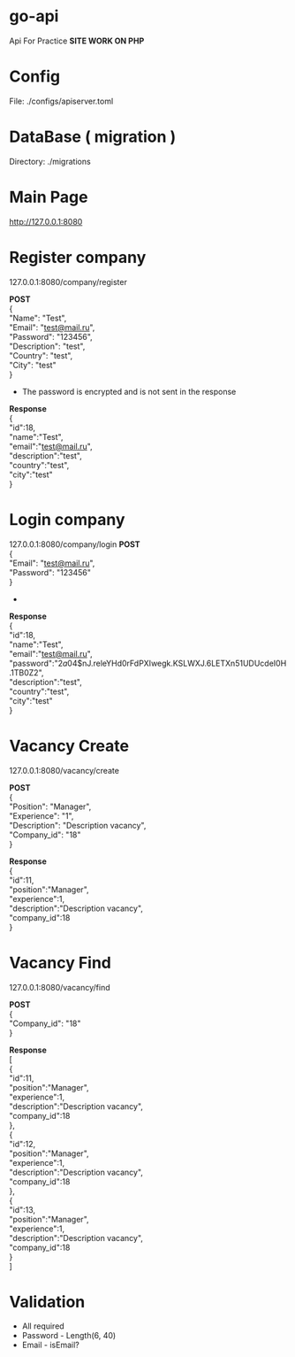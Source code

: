 # go-api
Api For Practice
<b> SITE WORK ON PHP </b>

# Config
File: ./configs/apiserver.toml

# DataBase ( migration )
Directory: ./migrations

# Main Page
http://127.0.0.1:8080

# Register company 
127.0.0.1:8080/company/register

<b>POST</b><br>
{<br>
    "Name":      "Test",<br>
	"Email":       "test@mail.ru",<br>
	"Password":    "123456",<br>
	"Description": "test",<br>
	"Country":     "test",<br>
	"City":        "test"<br>
}

* The password is encrypted and is not sent in the response

<b>Response</b><br>
{<br>
    "id":18,<br>
    "name":"Test",<br>
    "email":"test@mail.ru",<br>
    "description":"test",<br>
    "country":"test",<br>
    "city":"test"<br>
}

# Login company
127.0.0.1:8080/company/login
<b>POST</b><br>
{<br>
	"Email":       "test@mail.ru",<br>
	"Password":    "123456"<br>
}

* 

<b>Response</b><br>
{<br>
"id":18,<br>
"name":"Test",<br>
"email":"test@mail.ru",<br>
"password":"$2a$04$nJ.releYHd0rFdPXIwegk.KSLWXJ.6LETXn51UDUcdeI0H.1TB0Z2",<br>
"description":"test",<br>
"country":"test",<br>
"city":"test"<br>
}

# Vacancy Create
127.0.0.1:8080/vacancy/create

<b>POST</b><br>
{<br>
    "Position":     "Manager",<br>
	"Experience":   "1",<br>
	"Description":  "Description vacancy",<br>
    "Company_id":   "18"<br>
}

<b>Response</b><br>
{<br>
    "id":11,<br>
    "position":"Manager",<br>
    "experience":1,<br>
    "description":"Description vacancy",<br>
    "company_id":18<br>
}

# Vacancy Find

127.0.0.1:8080/vacancy/find

<b>POST</b><br>
{<br>
    "Company_id":   "18"<br>
}


<b>Response</b><br>
[<br>
{<br>
    "id":11,<br>
    "position":"Manager",<br>
    "experience":1,<br>
    "description":"Description vacancy",<br>
    "company_id":18<br>
},<br>
{<br>
    "id":12,<br>
    "position":"Manager",<br>
    "experience":1,<br>
    "description":"Description vacancy",<br>
    "company_id":18<br>
},<br>
{<br>
    "id":13,<br>
    "position":"Manager",<br>
    "experience":1,<br>
    "description":"Description vacancy",<br>
    "company_id":18<br>
    }<br>
]

# Validation 
 * All required
 * Password - Length(6, 40)
 * Email - isEmail?
